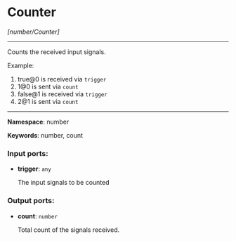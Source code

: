 # Counter

_[number/Counter]_

---

Counts the received input signals.

Example:

1. true@0 is received via `trigger`
2. 1@0 is sent via `count`
3. false@1 is received via `trigger`
4. 2@1 is sent via `count`

---

__Namespace__: number

__Keywords__: number, count

### Input ports:

* __trigger__: ` any `

    The input signals to be counted

### Output ports:

* __count__: ` number `

    Total count of the signals received.

